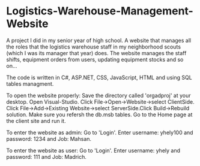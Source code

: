 # Logistics-Warehouse-Management-Website
A project I did in my senior year of high school. A website that manages all the roles that the logistics warehouse staff in my neighborhood scouts (which I was its manager that year) does. The website manages the staff shifts, equipment orders from users, updating equipment stocks and so on...

The code is written in C#, ASP.NET, CSS, JavaScript, HTML and using SQL tables managment.

To open the website properly: Save the directory called 'orgadproj' at your desktop. Open Visual-Studio. Click File->Open->Website->select ClientSide. Click File->Add->Existing Website->select ServerSide.Click Build->Rebuild solution. Make sure you refersh the db.msb tables. Go to the Home page at the client site and run it.

To enter the website as admin: Go to 'Login'. Enter username: yhely100 and password: 1234 and Job: Mahsan.

To enter the website as user: Go to 'Login'. Enter username: yhely and password: 111 and Job: Madrich.
